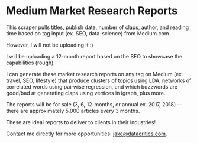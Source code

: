 
# Medium Market Research Reports
This scraper pulls titles, publish date, number of claps, author, and reading time based on tag input (ex. SEO, data-science) from Medium.com

However, I will not be uploading it :)

I will be uploading a 12-month report based on the SEO to showcase the capabilities (rough).

I can generate these market research reports on any tag on Medium (ex. travel, SEO, lifestyle) that produce clusters of topics using LDA, networks of correlated words using pairwise regression, and which buzzwords are good/bad at generating claps using vertices in igraph, plus more.

The reports will be for sale (3, 6, 12-months, or annual ex. 2017, 2018) -- there are approximately 5,000 articles every 3 months.

These are ideal reports to deliver to clients in their industries!

Contact me directly for more opportunities: jake@datacritics.com.

